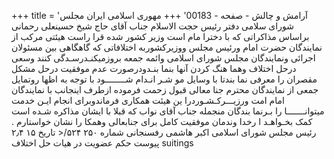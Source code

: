 +++
title = 'آرامش و چالش - صفحه - 00183'
+++
مهوری اسلامی ایران مجلس شورای سلامی دفتر رئیس حجت الاسلام جناب آقای حاج شیخ حسینعلی رحمانی براساس مذاکراتی که با دخترا مام است وزیر کشور شده قرا راست هیئتی مرکب از نمایندگان حضرت امام ورئيس مجلس ووزیرکشوربه اختلافاتی که گاهگاهی بین مسئولان اجرائی ونمایندگان مجلس شورای اسلامی وائمه جمعه بروزمیکنـدرسـدگی کنند وسعی درحل اختلاف وهما هنگ کردن آنها بنما بنـدودرصورت عدم موفقیت درحل مشکل مقصران را معرفی نما بندتا با وسایل مو شـر انـدام شــــــــود با توجه به اظها روتمایل جمعی از نمایندگان محترم جنا معالی قبول زحمت فرموده ازطرف اینجانب با نمایندگان امام امت ورزیـــرکـشـوردرا ین هیئت همکاری فرماندوبرای انجام ايـن خدمت میتوانـــــــا را بـرنما بندگان منجمله جناب آقای نواب که قبلا با ایشان مذاکره شـده است کمک بخـواهـد ا رخدا وندمان موفقیت کامل برای جنابعالی وهمکا را نشان خواستارم . رئيس مجلس شورای اسلامی اکبر هاشمی رفسنجانی شماره ۲۵۰ ۵۲۴/< تاریخ ۱۵ ۲٫۴ پیوست حكم عضویت در هیات حل اختلاف suitings